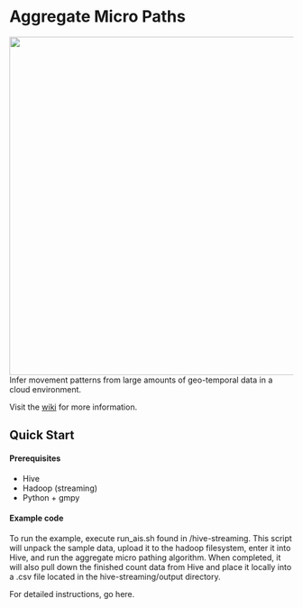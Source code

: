 Aggregate Micro Paths
=====================

<img src="https://raw.github.com/Sotera/aggregate-micro-paths/master/docs/images/europe-1.png" align="right" width="600" />

Infer movement patterns from large amounts of geo-temporal data in a cloud environment.

Visit the [wiki](https://github.com/Sotera/aggregate-micro-paths/wiki) for more information.

## Quick Start

#### Prerequisites

* Hive
* Hadoop (streaming)
* Python + gmpy

#### Example code

To run the example, execute run_ais.sh found in /hive-streaming.  This script will unpack the sample data, upload it to the hadoop filesystem, enter it into Hive, and run the aggregate micro pathing algorithm.  When completed, it will also pull down the finished count data from Hive and place it locally into a .csv file located in the hive-streaming/output directory.

For detailed instructions, go here.
